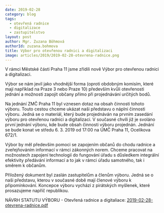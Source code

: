 ```yaml
---
date: 2019-02-28
category: blog
tags:
  - otevřená radnice
  - digitalizace
  - zastupitelstvo
layout: post
author: Mgr. Zuzana Böhmová
authorId: zuzana.bohmova
title: Výbor pro otevřenou radnici a digitalizaci
image: articles/2019/2019-02-28-otevrena-radnice.png
---
```


V rámci Městské části Praha 11 jsme zřídili nově Výbor pro otevřenou radnici a digitalizaci.

Výbor se nám jevil jako vhodnější forma (oproti obdobným komisím, které mají například na Praze 3 nebo Praze 10) především  kvůli otevřenosti jednání a možnosti zapojit občany přímo při projednávání určitých bodů.

Na jednání ZMČ Praha 11 byl vznesen dotaz na obsah činnosti tohoto výboru. Touto cestou chceme ukázat naši představu o náplni činnosti výboru. Jedná se o materiál, který bude projednáván na prvním zasedání výboru pro otevřenou radnici a digitalizaci. V současné chvíli již je svoláno první jednání výboru, kde bude obsah činnosti výboru projednán. Jednání se bude konat ve středu 6. 3. 2019 od 17:00 na ÚMČ Praha 11, Ocelíkova 672/1.

Výbor by měl především pomoci se zapojením občanů do chodu radnice a zveřejňováním informací v rámci zákonných norem. Chceme pracovat na možnostech zapojení technologií do fungování úřadu s důsledkem integrální efektivity předávání informací a to jak v rámci úřadu samotného, tak i směrem k občanům.

Přiložený dokument byl zaslán zastupitelům a členům výboru. Jedná se o naši představu, kterou v současné době mají členové výboru k připomínkování.  Koncepce výboru vychází z pirátských myšlenek, které prosazujeme napříč republikou.

NÁVRH STATUTU VÝBORU - Otevřená radnice a digitaliace: [2019-02-28-otevrena-radnice.pdf](/assets/pdf/2019-02-28-otevrena-radnice.pdf)
